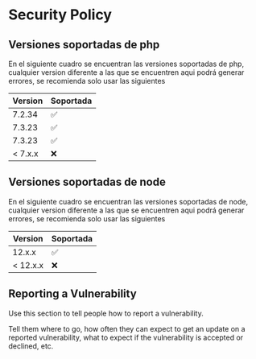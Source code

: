 # Security Policy

## Versiones soportadas de php

En el siguiente cuadro se encuentran las versiones soportadas de php, cualquier version diferente a las que se encuentren
aqui podrá generar errores, se recomienda solo usar las siguientes

| Version | Soportada          |
| ------- | ------------------ |
| 7.2.34  | :white_check_mark: |
| 7.3.23  | :white_check_mark: |
| 7.3.23  | :white_check_mark: |
| < 7.x.x | :x:                |


## Versiones soportadas de node

En el siguiente cuadro se encuentran las versiones soportadas de node, cualquier version diferente a las que se encuentren
aqui podrá generar errores, se recomienda solo usar las siguientes

| Version | Soportada          |
| ------- | ------------------ |
| 12.x.x  | :white_check_mark: |
| < 12.x.x | :x:                |

## Reporting a Vulnerability

Use this section to tell people how to report a vulnerability.

Tell them where to go, how often they can expect to get an update on a
reported vulnerability, what to expect if the vulnerability is accepted or
declined, etc.
